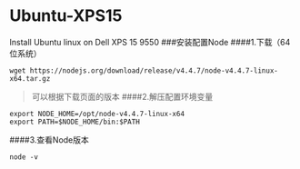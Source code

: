 # Ubuntu-XPS15
Install Ubuntu linux on Dell XPS 15 9550
###安装配置Node
####1.下载（64位系统）
~~~Shell
wget https://nodejs.org/download/release/v4.4.7/node-v4.4.7-linux-x64.tar.gz
~~~
>可以根据下载页面的版本
####2.解压配置环境变量
~~~Shell
export NODE_HOME=/opt/node-v4.4.7-linux-x64
export PATH=$NODE_HOME/bin:$PATH
~~~
####3.查看Node版本
~~~Shell
node -v
~~~